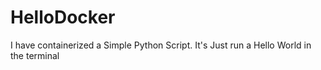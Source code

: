 # HelloDocker
I have containerized a Simple Python Script. It's Just run a Hello World in the terminal
